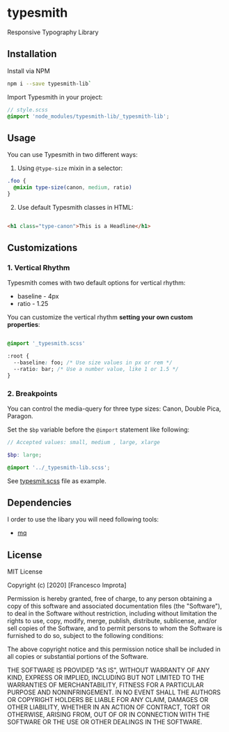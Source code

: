 # typesmith
Responsive Typography Library

## Installation

Install via NPM

```bash
npm i --save typesmith-lib`
```

Import Typesmith in your project:

```scss
// style.scss
@import 'node_modules/typesmith-lib/_typesmith-lib';

```
## Usage

You can use Typesmith in two different ways:

1. Using `@type-size` mixin in a selector:

```scss
.foo {
  @mixin type-size(canon, medium, ratio)
}

```

2. Use default Typesmith classes in HTML:

```html

<h1 class="type-canon">This is a Headline</h1>

```
## Customizations
### 1. Vertical Rhythm

Typesmith comes with two default options for vertical rhythm:

- baseline - 4px
- ratio - 1.25
  
You can customize the vertical rhythm **setting your own custom properties**:

```css

@import '_typesmith.scss'

:root {
  --baseline: foo; /* Use size values in px or rem */
  --ratio: bar; /* Use a number value, like 1 or 1.5 */
}
```
### 2. Breakpoints
You can control the media-query for three type sizes: Canon, Double Pica, Paragon.

Set the `$bp` variable before the `@import` statement like following:

```scss
// Accepted values: small, medium , large, xlarge

$bp: large;

@import '../_typesmith-lib.scss';
```

See [typesmit.scss](src/typesmith.scss) file as example.

## Dependencies
I order to use the libary you will need following tools:
- [mq](https://github.com/zetareticoli/mq)

## License
MIT License

Copyright (c) [2020] [Francesco Improta]

Permission is hereby granted, free of charge, to any person obtaining a copy
of this software and associated documentation files (the "Software"), to deal
in the Software without restriction, including without limitation the rights
to use, copy, modify, merge, publish, distribute, sublicense, and/or sell
copies of the Software, and to permit persons to whom the Software is
furnished to do so, subject to the following conditions:

The above copyright notice and this permission notice shall be included in all
copies or substantial portions of the Software.

THE SOFTWARE IS PROVIDED "AS IS", WITHOUT WARRANTY OF ANY KIND, EXPRESS OR
IMPLIED, INCLUDING BUT NOT LIMITED TO THE WARRANTIES OF MERCHANTABILITY,
FITNESS FOR A PARTICULAR PURPOSE AND NONINFRINGEMENT. IN NO EVENT SHALL THE
AUTHORS OR COPYRIGHT HOLDERS BE LIABLE FOR ANY CLAIM, DAMAGES OR OTHER
LIABILITY, WHETHER IN AN ACTION OF CONTRACT, TORT OR OTHERWISE, ARISING FROM,
OUT OF OR IN CONNECTION WITH THE SOFTWARE OR THE USE OR OTHER DEALINGS IN THE
SOFTWARE.
